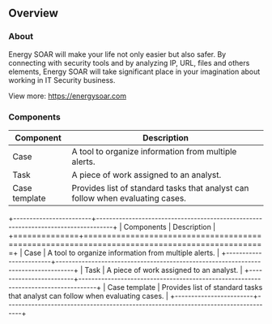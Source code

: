 ## Overview

### About
Energy SOAR will make your life not only easier but also safer. By connecting with security tools and by analyzing IP, URL, files and others elements, Energy SOAR will take significant place in your imagination about working in IT Security business.

View more: <https://energysoar.com>

### Components
| Component    | Description  |
| ------------- |---------------|
| Case | A tool to organize information from multiple alerts.|
| Task      | A piece of work assigned to an analyst. |
| Case template | Provides list of standard tasks that analyst can follow when evaluating cases. |


+------------------------+-----------------------------------------------------------------------------------+
| Components      | Description                                                                              |
+==============+=============================================================================================+
| Case            | A tool to organize information from multiple alerts.                                     |
+------------------------+-----------------------------------------------------------------------------------+
| Task            | A piece of work assigned to an analyst.                                                  |
+------------------------+-----------------------------------------------------------------------------------+
| Case template   | Provides list of standard tasks that analyst can follow when evaluating cases.           |
+------------------------+-----------------------------------------------------------------------------------+